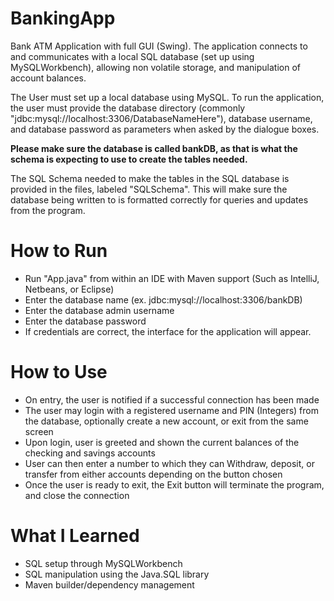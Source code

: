 # BankingApp
Bank ATM Application with full GUI (Swing). The application connects to and communicates with a local SQL database (set up using MySQLWorkbench), allowing non volatile storage, and manipulation of account balances. 

The User must set up a local database using MySQL. To run the application, the user must provide the database directory (commonly "jdbc:mysql://localhost:3306/DatabaseNameHere"), database username, and database password as parameters when asked by the dialogue boxes.

**Please make sure the database is called bankDB, as that is what the schema is expecting to use to create the tables needed.**

The SQL Schema needed to make the tables in the SQL database is provided in the files, labeled "SQLSchema". This will make sure the database being written to is formatted correctly for queries and updates from the program.

# How to Run
  - Run "App.java" from within an IDE with Maven support (Such as IntelliJ, Netbeans, or Eclipse)
  - Enter the database name (ex. jdbc:mysql://localhost:3306/bankDB)
  - Enter the database admin username
  - Enter the database password
  - If credentials are correct, the interface for the application will appear.

# How to Use
  - On entry, the user is notified if a successful connection has been made
  - The user may login with a registered username and PIN (Integers) from the database, optionally create a new account, or exit from the same screen
  - Upon login, user is greeted and shown the current balances of the checking and savings accounts
  - User can then enter a number to which they can Withdraw, deposit, or transfer from either accounts depending on the button chosen
  - Once the user is ready to exit, the Exit button will terminate the program, and close the connection

# What I Learned
  - SQL setup through MySQLWorkbench
  - SQL manipulation using the Java.SQL library
  - Maven builder/dependency management
